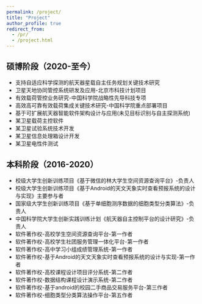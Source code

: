 ```yaml
---
permalink: /project/
title: "Project"
author_profile: true
redirect_from: 
  - /pr/
  - /project.html
---
```


## 硕博阶段（2020-至今）
- 支持自适应科学探测的航天器星载自主任务规划关键技术研究
- 卫星天地协同管控系统研发及应用-北京市科技计划项目
- 有效载荷管控业务研究-中国科学院战略性先导科技专项
- 高效高可靠有效载荷集成关键技术研究-中国科学院重点部署项目
- 基于可扩展航天器智能软件架构设计与应用(未见目标识别与自主探测系统)
- 某卫星载荷主控软件
- 某卫星试验系统技术开发
- 某卫星信息处理箱设计开发
- 某卫星电性件测试




## 本科阶段（2016-2020）
- 校级大学生创新训练项目《基于微信的林大学生空间资源查询平台》-负责人
- 校级大学生创新训练项目《基于Android的天文天象实时查看预报系统的设计与实现》主要参与者
- 国家级大学生创新训练项目《基于单细胞测序数据的细胞类型分类算法》-负责人
- 中国科学院大学生创新实践训练计划《航天器自主控制平台的设计研究》-负责人
- 软件著作权-高校学生空间资源查询平台-第一作者
- 软件著作权-高校学生社团服务管理一体化平台-第一作者
- 软件著作权-高中学习小组成绩管理系统-第一作者
- 软件著作权-基于Android的天文天象实时查看预报系统的设计与实现-第一作者
- 软件著作权-高校课程设计项目评分系统-第二作者
- 软件著作权-数据结构课程设计演示系统-第二作者
- 软件著作权-基于android的校园二手商品交易服务平台-第三作者
- 软件著作权-细胞类型分类算法操作平台-第五作者







